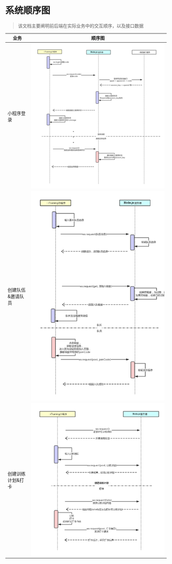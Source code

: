 # 系统顺序图

>  该文档主要阐明前后端在实际业务中的交互顺序，以及接口数据

| 业务              | 顺序图                                                       |
| ----------------- | ------------------------------------------------------------ |
| 小程序登录        | ![iTraining登录系统顺序图](../../assets/images/uml/iTraining登录系统顺序图.png) |
| 创建队伍&邀请队员 | ![iTraining队伍创建&邀请成员](../../assets/images/uml/iTraining队伍创建&邀请成员.png) |
| 创建训练计划&打卡 | ![iTraining创建训练计划&打卡](../../assets/images/uml/iTraining创建训练计划&打卡.png) |

